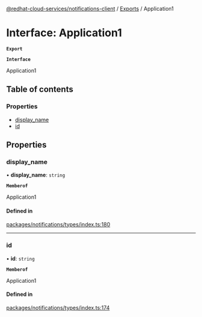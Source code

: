 [@redhat-cloud-services/notifications-client](../README.md) / [Exports](../modules.md) / Application1

# Interface: Application1

**`Export`**

**`Interface`**

Application1

## Table of contents

### Properties

- [display\_name](Application1.md#display_name)
- [id](Application1.md#id)

## Properties

### display\_name

• **display\_name**: `string`

**`Memberof`**

Application1

#### Defined in

[packages/notifications/types/index.ts:180](https://github.com/mkholjuraev/javascript-clients/blob/master/packages/notifications/types/index.ts#L180)

___

### id

• **id**: `string`

**`Memberof`**

Application1

#### Defined in

[packages/notifications/types/index.ts:174](https://github.com/mkholjuraev/javascript-clients/blob/master/packages/notifications/types/index.ts#L174)
